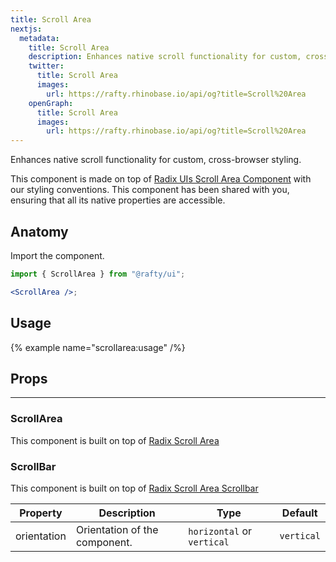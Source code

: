 ```yaml
---
title: Scroll Area
nextjs:
  metadata:
    title: Scroll Area
    description: Enhances native scroll functionality for custom, cross-browser styling.
    twitter:
      title: Scroll Area
      images:
        url: https://rafty.rhinobase.io/api/og?title=Scroll%20Area
    openGraph:
      title: Scroll Area
      images:
        url: https://rafty.rhinobase.io/api/og?title=Scroll%20Area
---
```


Enhances native scroll functionality for custom, cross-browser styling.

This component is made on top of [Radix UIs Scroll Area Component](https://www.radix-ui.com/primitives/docs/components/scroll-area) with our styling conventions. This component has been shared with you, ensuring that all its native properties are accessible.

## Anatomy

Import the component.

```jsx
import { ScrollArea } from "@rafty/ui";

<ScrollArea />;
```

## Usage

{% example name="scrollarea:usage" /%}

## Props

---

### ScrollArea

This component is built on top of [Radix Scroll Area](https://www.radix-ui.com/primitives/docs/components/scroll-area#root)

### ScrollBar

This component is built on top of [Radix Scroll Area Scrollbar](https://www.radix-ui.com/primitives/docs/components/scroll-area#scrollbar)

| Property    | Description                   | Type                       | Default    |
| ----------- | ----------------------------- | -------------------------- | ---------- |
| orientation | Orientation of the component. | `horizontal` or `vertical` | `vertical` |

